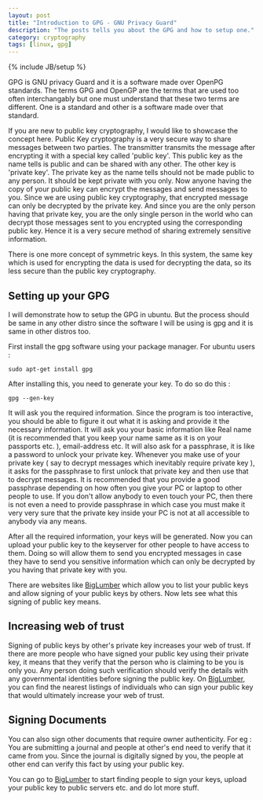 ```yaml
---
layout: post
title: "Introduction to GPG - GNU Privacy Guard"
description: "The posts tells you about the GPG and how to setup one."
category: cryptography
tags: [linux, gpg]
---
```

{% include JB/setup %}

GPG is GNU privacy Guard and it is a software made over OpenPG standards. The terms GPG and OpenGP are the terms that are used too often interchangably but one must understand that these two terms are different. One is a standard and other is a software made over that standard.

If you are new to public key cryptography, I would like to showcase the concept here. Public Key cryptography is a very secure way to share messages between two parties. The transmitter transmits the message after encrypting it with a special key called 'public key'. This public key as the name tells is public and can be shared with any other. The other key is 'private key'. The private key as the name tells should not be made public to any person. It should be kept private with you only. Now anyone having the copy of your public key can encrypt the messages and send messages to you. Since we are using public key cryptography, that encrypted message can only be decrypted by the private key. And since you are the only person having that private key, you are the only single person in the world who can decrypt those messages sent to you encrypted using the corresponding public key. Hence it is a very secure method of sharing extremely sensitive information.

There is one more concept of symmetric keys. In this system, the same key which is used for encrypting the data is used for decrypting the data, so its less secure than the public key cryptography. 

## Setting up your GPG 
I will demonstrate how to setup the GPG in ubuntu. But the process should be same in any other distro since the software I will be using is gpg and it is same in other distros too.

First install the gpg software using your package manager. For ubuntu users : 

`sudo apt-get install gpg`

After installing this, you need to generate your key. To do so do this : 

`gpg --gen-key`

It will ask you the required information. Since the program is too interactive, you should be able to figure it out what it is asking and provide it the necessary information. It will ask you your basic information like Real name (it is recommended that you keep your name same as it is on your passports etc. ), email-address etc. It will also ask for a passphrase, it is like a password to unlock your private key. Whenever you make use of your private key ( say to decrypt messages which inevitably require private key ), it asks for the passphrase to first unlock that private key and then use that to decrypt messages. It is recommended that you provide a good passphrase depending on how often you give your PC or laptop to other people to use. If you don't allow anybody to even touch your PC, then there is not even a need to provide passphrase in which case you must make it very very sure that the private key inside your PC is not at all accessible to anybody via any means. 

After all the required information, your keys will be generated. Now you can upload your public key to the keyserver for other people to have access to them. Doing so will allow them to send you encrypted messages in case they have to send you sensitive information which can only be decrypted by you having that private key with you. 

There are websites like [BigLumber](http://www.biglumber.com) which allow you to list your public keys and allow signing of your public keys by others. Now lets see what this signing of public key means.


## Increasing web of trust

Signing of public keys by other's private key increases your web of trust. If there are more people who have signed your public key using their private key, it means that they verify that the person who is claiming to be you is only you. Any person doing such verification should verify the details with any governmental identities before signing the public key. On  [BigLumber](http://www.biglumber.com), you can find the nearest listings of individuals who can sign your public key that would ultimately increase your web of trust.

## Signing Documents

You can also sign other documents that require owner authenticity. For eg : You are submitting a journal and people at other's end need to verify that it came from you. Since the journal is digitally signed by you, the people at other end can verify this fact by using your public key.

You can go to [BigLumber](http://www.biglumber.com) to start finding people to sign your keys, upload your public key to public servers etc. and do lot more stuff.
